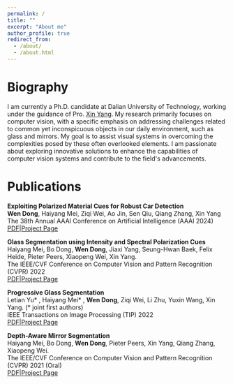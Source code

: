 ```yaml
---
permalink: /
title: ""
excerpt: "About me"
author_profile: true
redirect_from: 
  - /about/
  - /about.html
---
```


Biography
=====
I am currently a Ph.D. candidate at Dalian University of Technology, working under the guidance of Pro. [Xin Yang](https://xinyangdut.github.io/). My research primarily focuses on computer vision, with a specific emphasis on addressing challenges related to common yet inconspicuous objects in our daily environment, such as glass and mirrors. My goal is to assist visual systems in overcoming the complexities posed by these often overlooked elements. I am passionate about exploring innovative solutions to enhance the capabilities of computer vision systems and contribute to the field's advancements.


Publications
=====
**Exploiting Polarized Material Cues for Robust Car Detection**  
**Wen Dong**, Haiyang Mei, Ziqi Wei, Ao Jin, Sen Qiu, Qiang Zhang, Xin Yang  
The 38th Annual AAAI Conference on Artificial Intelligence (AAAI 2024)  
[PDF](http://arxiv.org/abs/2401.02606)|[Project Page](/publication/2024-AAAI-PolarCar)  


**Glass Segmentation using Intensity and Spectral Polarization Cues**  
Haiyang Mei, Bo Dong, **Wen Dong**, Jiaxi Yang, Seung-Hwan Baek, Felix Heide, Pieter Peers, Xiaopeng Wei, Xin Yang.  
The IEEE/CVF Conference on Computer Vision and Pattern Recognition (CVPR) 2022  
[PDF](https://openaccess.thecvf.com/content/CVPR2022/papers/Mei_Glass_Segmentation_Using_Intensity_and_Spectral_Polarization_Cues_CVPR_2022_paper.pdf)|[Project Page](https://mhaiyang.github.io/CVPR2022_PGSNet/index.html)  


**Progressive Glass Segmentation**  
Letian Yu* , Haiyang Mei* , **Wen Dong**, Ziqi Wei, Li Zhu, Yuxin Wang, Xin Yang. (\* joint first authors)  
IEEE Transactions on Image Processing (TIP) 2022  
[PDF](https://ieeexplore.ieee.org/document/9748016)|[Project Page](https://mhaiyang.github.io/TIP2022-PGSNet/index.html)  


**Depth-Aware Mirror Segmentation**  
Haiyang Mei, Bo Dong, **Wen Dong**, Pieter Peers, Xin Yang, Qiang Zhang, Xiaopeng Wei.  
The IEEE/CVF Conference on Computer Vision and Pattern Recognition (CVPR) 2021 (Oral)  
[PDF](https://openaccess.thecvf.com/content/CVPR2021/papers/Mei_Depth-Aware_Mirror_Segmentation_CVPR_2021_paper.pdf)|[Project Page](https://mhaiyang.github.io/CVPR2021_PDNet/index.html)  

